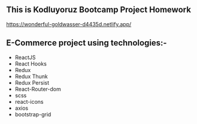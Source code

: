 ## This is Kodluyoruz Bootcamp Project Homework

https://wonderful-goldwasser-d4435d.netlify.app/


## E-Commerce project using technologies:-

- ReactJS
- React Hooks
- Redux
- Redux Thunk
- Redux Persist
- React-Router-dom
- scss
- react-icons
- axios
- bootstrap-grid

